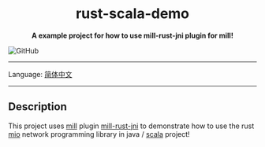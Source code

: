 <div align=center>
</div>
<h1 align=center>rust-scala-demo</h1>

<p align=center ><b>A example project for how to use mill-rust-jni plugin for mill!</b></p>

![GitHub](https://img.shields.io/github/license/yankun1992/rust-scala-demo)

<hr>

Language: [简体中文](./README.zh_cn.md)

<hr>

## Description

This project uses [mill](https://github.com/com-lihaoyi/mill)
plugin [mill-rust-jni](https://github.com/otavia-projects/mill-rust-jni) to demonstrate how to use the
rust [mio](https://github.com/otavia-projects/mill-rust-jni) network programming library in
java / [scala](https://www.scala-lang.org/) project!